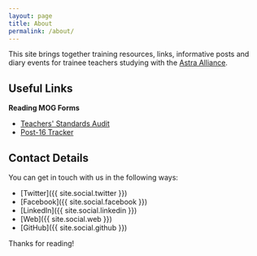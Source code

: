 ```yaml
---
layout: page
title: About
permalink: /about/
---
```


This site brings together training resources, links, informative posts and diary events for trainee teachers studying with the [Astra Alliance](http://www.astra-alliance.com).

## Useful Links

__Reading MOG Forms__

* [Teachers' Standards Audit](https://docs.google.com/a/astra-alliance.com/document/d/1XszIfv0rTG2SYUb9gH9W3HCXYngeSb0ZzOice2xvFsY/copy)
* [Post-16 Tracker](https://docs.google.com/a/astra-alliance.com/document/d/117bAAH2sV8ihkv9jX3JC7mJz9_iqWWppNNWHzJu1w20/copy)

## Contact Details

You can get in touch with us in the following ways:

* [Twitter]({{ site.social.twitter }})
* [Facebook]({{ site.social.facebook }})
* [LinkedIn]({{ site.social.linkedin }})
* [Web]({{ site.social.web }})
* [GitHub]({{ site.social.github }})

Thanks for reading!